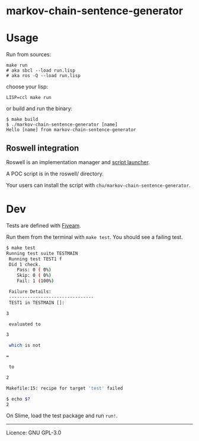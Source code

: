 # markov-chain-sentence-generator



# Usage

Run from sources:

    make run
    # aka sbcl --load run.lisp
    # aka ros -Q --load run.lisp

choose your lisp:

    LISP=ccl make run

or build and run the binary:

```
$ make build
$ ./markov-chain-sentence-generator [name]
Hello [name] from markov-chain-sentence-generator
```

## Roswell integration

Roswell is an implementation manager and [script launcher](https://github.com/roswell/roswell/wiki/Roswell-as-a-Scripting-Environment).

A POC script is in the roswell/ directory.

Your users can install the script with `chu/markov-chain-sentence-generator`.

# Dev

Tests are defined with [Fiveam](https://common-lisp.net/project/fiveam/docs/).

Run them from the terminal with `make test`. You should see a failing test.

```bash
$ make test
Running test suite TESTMAIN
 Running test TEST1 f
 Did 1 check.
    Pass: 0 ( 0%)
    Skip: 0 ( 0%)
    Fail: 1 (100%)

 Failure Details:
 --------------------------------
 TEST1 in TESTMAIN []:

3

 evaluated to

3

 which is not

=

 to

2

Makefile:15: recipe for target 'test' failed

$ echo $?
2
```

On Slime, load the test package and run `run!`.

---

Licence: GNU GPL-3.0
